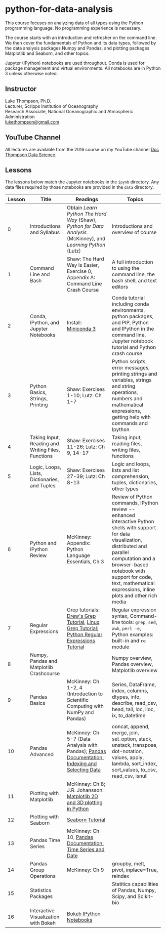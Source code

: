 # python-for-data-analysisThis course focuses on analyzing data of all types using the Python programming language.  No programming experience is necessary. The course starts with an introduction and refresher on the command line. We then cover the fundamentals of Python and its data types, followed by the data analysis packages Numpy and Pandas, and plotting packages Matplotlib and Seaborn, and other topics. Jupyter (IPython) notebooks are used throughout. Conda is used for package management and virtual environments. All notebooks are in Python 3 unless otherwise noted.## InstructorLuke Thompson, Ph.D.<br>Lecturer, Scripps Institution of Oceanography<br>Research Associate, National Oceanographic and Atmospheric Administration<br>lukethompson@gmail.com## YouTube ChannelAll lectures are available from the 2016 course on my YouTube channel [Doc Thompson Data Science](https://www.youtube.com/channel/UCVZrIrWtcvTzYlrNx7RcDyg). ## LessonsThe lessons below match the Jupyter notebooks in the `ipynb` directory. Any data files required by those notebooks are provided in the `data` directory.Lesson	|	Title	|	Readings	|	Topics-----	|	-----	|	-----	|	-----0	|	Introductions and Syllabus	|	Obtain _Learn Python The Hard Way_ (Shaw), _Python for Data Analysis_ (McKinney), and _Learning Python_ (Lutz)	|	Introductions and overview of course1	|	Command Line and Bash	|	Shaw: The Hard Way Is Easier, Exercise 0, Appendix A: Command Line Crash Course	|	A full introduction to using the command line, the bash shell, and text editors2	|	Conda, IPython, and Jupyter Notebooks	|	Install: [Miniconda 3](http://conda.pydata.org/miniconda.html)	|	Conda tutorial including conda environments, python packages, and PIP, Python and IPython in the command line, Jupyter notebook tutorial and Python crash course3	|	Python Basics, Strings, Printing	|	Shaw: Exercises 1-10; Lutz: Ch 1-7	|	Python scripts, error messages, printing strings and variables, strings and string operations, numbers and mathematical expressions, getting help with commands and Ipython4	|	Taking Input, Reading and Writing Files, Functions	|	Shaw: Exercises 11-26; Lutz: Ch 9, 14-17	|	Taking input, reading files, writing files, functions5	|	Logic, Loops, Lists, Dictionaries, and Tuples	|	Shaw: Exercises 27-39; Lutz: Ch 8-13	|	Logic and loops, lists and list comprehension, tuples, dictionaries, other types6	|	Python and IPython Review	|	McKinney: Appendix: Python Language Essentials, Ch 3	|	Review of Python commands, IPython review -- enhanced interactive Python shells with support for data visualization, distributed and parallel computation and a browser-based notebook with support for code, text, mathematical expressions, inline plots and other rich media7	|	Regular Expressions	|	Grep tutorials: [Drew's Grep Tutorial](http://www.uccs.edu/~ahitchco/grep/), [Linux Grep Tutorial](http://ryanstutorials.net/linuxtutorial/grep.php); [Python Regular Expressions Tutorial](https://docs.python.org/2/howto/regex.html)	|	Regular expression syntax, Command-line tools: `grep`, `sed`, `awk`, `perl -e`, Python examples: built-in and `re` module8	|	Numpy, Pandas and Matplotlib Crashcourse	|		|	Numpy overview, Pandas overview, Matplotlib overview9	|	Pandas Basics	|	McKinney: Ch 1-2, 4 (Introduction to Scientific Computing with NumPy and Pandas)	|	Series, DataFrame, index, columns, dtypes, info, describe, read_csv, head, tail, loc, iloc, ix, to_datetime10	|	Pandas Advanced	|	McKinney: Ch 5-7 (Data Analysis with Pandas); [Pandas Documentation: Indexing and Selecting Data](http://pandas.pydata.org/pandas-docs/stable/indexing.html)	|	concat, append, merge, join, set_option, stack, unstack, transpose, dot-notation, values, apply, lambda, sort_index, sort_values, to_csv, read_csv, isnull11	|	Plotting with Matplotlib	|	McKinney: Ch 8; J.R. Johansson: [Matplotlib 2D and 3D plotting in Python](http://github.com/jrjohansson/scientific-python-lectures)	|	12	|	Plotting with Seaborn	|	[Seaborn Tutorial](http://seaborn.pydata.org/tutorial.html)	|	13	|	Pandas Time Series	|	McKinney: Ch 10, [Pandas Documentation: Time Series and Date](http://pandas.pydata.org/pandas-docs/stable/timeseries.html)	|	14	|	Pandas Group Operations	|	McKinney: Ch 9	|	groupby, melt, pivot, inplace=True, reindex15	|	Statistics Packages	|		|	Statitics capabilities of Pandas, Numpy, Scipy, and Scikit-bio16	|	Interactive Visualization with Bokeh	|	[Bokeh IPython Notebooks](http://nbviewer.ipython.org/github/bokeh/bokeh-notebooks/blob/master/index.ipynb)	|	